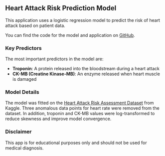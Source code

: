 ## Heart Attack Risk Prediction Model

This application uses a logistic regression model to predict the risk of heart attack based on patient data. 

You can find the code for the model and application on [GitHub](https://github.com/avrincon/predicting-heart-attacks).

### Key Predictors

The most important predictors in the model are:

- **Troponin**: A protein released into the bloodstream during a heart attack
- **CK-MB (Creatine Kinase-MB)**: An enzyme released when heart muscle is damaged

### Model Details

The model was fitted on the [Heart Attack Risk Assessment Dataset](https://www.kaggle.com/datasets/fajobgiua/heart-attack-risk-assessment-dataset/data) from Kaggle.
Three anomalous data points for heart rate were removed from the dataset.
In addition, troponin and CK-MB values were log-transformed to reduce skewness and improve model convergence.

### Disclaimer

This app is for educational purposes only and should not be used for medical diagnosis.